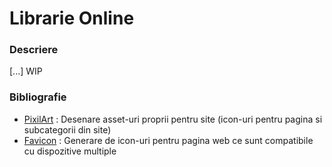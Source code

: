 # Librarie Online

### Descriere

[...] WIP


### Bibliografie
- [PixilArt](https://www.pixilart.com/draw) : Desenare asset-uri proprii pentru site (icon-uri pentru pagina si subcategorii din site)
- [Favicon](https://realfavicongenerator.net) : Generare de icon-uri pentru pagina web ce sunt compatibile cu dispozitive multiple